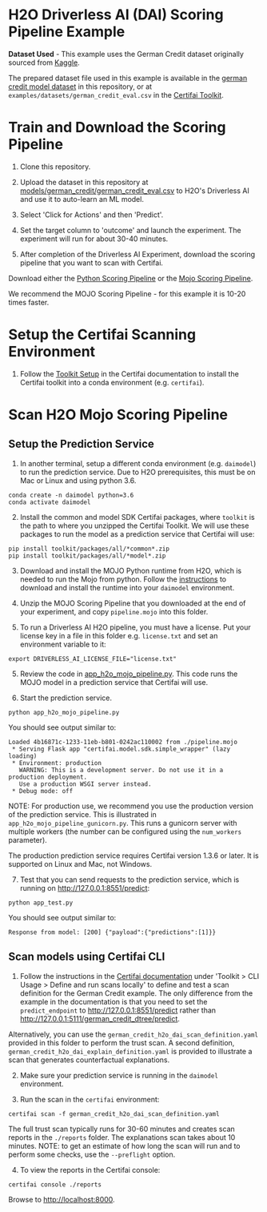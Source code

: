 # H2O Driverless AI (DAI) Scoring Pipeline Example

**Dataset Used** - This example uses the German Credit dataset originally sourced from [Kaggle](https://www.kaggle.com/uciml/german-credit).

The prepared dataset file used in this example is available in the
[german credit model dataset](../german_credit/german_credit_eval.csv) in this repository, or at `examples/datasets/german_credit_eval.csv` in the
[Certifai Toolkit](https://www.cognitivescale.com/download-certifai/).

# Train and Download the Scoring Pipeline

1. Clone this repository.

2. Upload the dataset in this repository at [models/german_credit/german_credit_eval.csv](../german_credit/german_credit_eval.csv) to
H2O's Driverless AI and use it to auto-learn an ML model.

3. Select 'Click for Actions' and then 'Predict'.

4. Set the target column to 'outcome' and launch the experiment. The experiment
will run for about 30-40 minutes.

5. After completion of the Driverless AI Experiment, download the scoring pipeline that you want to scan with Certifai.

  Download either the [Python Scoring Pipeline](http://docs.h2o.ai/driverless-ai/latest-stable/docs/userguide/scoring-standalone-python.html#running-the-python-scoring-pipeline-alternative-method) or the [Mojo Scoring Pipeline](https://s3.amazonaws.com/artifacts.h2o.ai/releases/ai/h2o/dai/rel-1.8.5-64/docs/userguide/scoring-mojo-scoring-pipeline.html#mojo-scoring-pipeline-files).

  We recommend the MOJO Scoring Pipeline - for this example it is 10-20 times faster.

# Setup the Certifai Scanning Environment

1. Follow the [Toolkit Setup](https://cognitivescale.github.io/cortex-certifai/docs/about) in the Certifai documentation to install the Certifai toolkit into a conda
environment (e.g. `certifai`).

# Scan H2O Mojo Scoring Pipeline
## Setup the Prediction Service

1. In another terminal, setup a different conda environment (e.g. `daimodel`) to run the
prediction service. Due to H2O prerequisites, this must be on Mac or Linux and using python 3.6.
```
conda create -n daimodel python=3.6
conda activate daimodel
```

2. Install the common and model SDK Certifai packages, where `toolkit` is the
path to where you unzipped the Certifai Toolkit. We will use these packages
to run the model as a prediction service that Certifai will use:
```
pip install toolkit/packages/all/*common*.zip
pip install toolkit/packages/all/*model*.zip
```

3. Download and install the MOJO Python runtime from H2O, which is needed to run
the Mojo from python. Follow the [instructions](http://docs.h2o.ai/driverless-ai/latest-stable/docs/userguide/scoring-pipeline-cpp.html#downloading-the-scoring-pipeline-runtimes) to download and install the runtime into your `daimodel` environment.

4. Unzip the MOJO Scoring Pipeline that you downloaded at the end of your
experiment, and copy `pipeline.mojo` into this folder.

5. To run a Driverless AI H2O pipeline, you must have a license. Put your
license key in a file in this folder e.g. `license.txt` and set an
environment variable to it:
```
export DRIVERLESS_AI_LICENSE_FILE="license.txt"
```

5. Review the code in [app_h2o_mojo_pipeline.py](./app_h2o_mojo_pipeline.py).
This code runs the MOJO model in a prediction service that Certifai will use.

6. Start the prediction service.
```
python app_h2o_mojo_pipeline.py
```
You should see output similar to:
```
Loaded 4b16871c-1233-11eb-b801-0242ac110002 from ./pipeline.mojo
 * Serving Flask app "certifai.model.sdk.simple_wrapper" (lazy loading)
 * Environment: production
   WARNING: This is a development server. Do not use it in a production deployment.
   Use a production WSGI server instead.
 * Debug mode: off

```

NOTE: For production use, we recommend you use the production version of the
prediction service. This is illustrated in `app_h2o_mojo_pipeline_gunicorn.py`.
This runs a gunicorn server with multiple workers (the number can be
  configured using the `num_workers` parameter).

The production prediction service requires Certifai version 1.3.6 or later.
It is supported on Linux and Mac, not Windows.

7. Test that you can send requests to the prediction service, which is running
on http://127.0.0.1:8551/predict:
```
python app_test.py
```

You should see output similar to:
```
Response from model: [200] {"payload":{"predictions":[1]}}
```

## Scan models using Certifai CLI

1. Follow the instructions in the [Certifai documentation](https://cognitivescale.github.io/cortex-certifai/docs/about) under
'Toolkit > CLI Usage > Define and run scans locally' to define and test a
scan definition for the German Credit example. The only difference from
the example in the documentation is that you need to set the `predict_endpoint`
to http://127.0.0.1:8551/predict
rather than http://127.0.0.1:5111/german_credit_dtree/predict.

  Alternatively, you can use
  the `german_credit_h2o_dai_scan_definition.yaml` provided in this folder to
  perform the trust scan. A
  second definition, `german_credit_h2o_dai_explain_definition.yaml` is provided
  to illustrate a scan that generates counterfactual explanations.

2. Make sure your prediction service is running in the `daimodel` environment.

3. Run the scan in the `certifai` environment:
```
certifai scan -f german_credit_h2o_dai_scan_definition.yaml
```
  The full trust scan typically runs for 30-60 minutes and creates scan reports in
  the `./reports` folder. The explanations scan takes about 10 minutes.
  NOTE: to get an estimate of how long the scan will
  run and to perform some checks, use the `--preflight` option.

4. To view the reports in the Certifai console:
```
certifai console ./reports
```
  Browse to <http://localhost:8000>.
